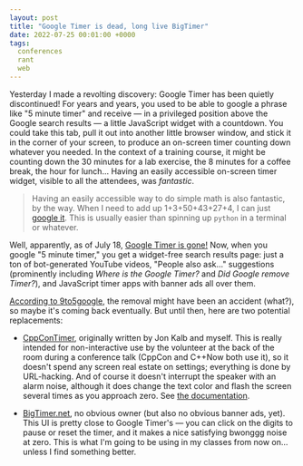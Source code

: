 ```yaml
---
layout: post
title: "Google Timer is dead, long live BigTimer"
date: 2022-07-25 00:01:00 +0000
tags:
  conferences
  rant
  web
---
```


Yesterday I made a revolting discovery: Google Timer has been quietly discontinued!
For years and years, you used to be able to google a phrase like "5 minute timer"
and receive — in a privileged position above the Google search results — a little
JavaScript widget with a countdown. You could take this tab, pull it out into another
little browser window, and stick it in the corner of your screen, to produce an
on-screen timer counting down whatever you needed. In the context of a training
course, it might be counting down the 30 minutes for a lab exercise, the 8 minutes
for a coffee break, the hour for lunch... Having an easily accessible on-screen
timer widget, visible to all the attendees, was _fantastic_.

> Having an easily accessible way to do simple math is also fantastic, by the way.
> When I need to add up 1+3+50+43+27+4, I can just [google it](https://www.google.com/search?q=1%2B3%2B50%2B43%2B27%2B4).
> This is usually easier than spinning up `python` in a terminal or whatever.

Well, apparently, as of July 18, [Google Timer is gone!](https://9to5google.com/2022/07/22/google-search-timer-stopwatch/)
Now, when you google "5 minute timer," you get a widget-free search results page:
just a ton of bot-generated YouTube videos, "People also ask..." suggestions
(prominently including _Where is the Google Timer?_ and _Did Google remove Timer?_),
and JavaScript timer apps with banner ads all over them.

[According to 9to5google](https://9to5google.com/2022/07/22/google-search-timer-stopwatch/),
the removal might have been an accident (what?), so maybe it's coming back eventually.
But until then, here are two potential replacements:

* [CppConTimer](https://quuxplusone.github.io/CppConTimer/index.html?duration=30m&show_seconds=true),
    originally written by Jon Kalb and myself. This is really intended for non-interactive use
    by the volunteer at the back of the room during a conference talk (CppCon and C++Now both
    use it), so it doesn't spend any screen real estate on settings; everything is done by URL-hacking.
    And of course it doesn't interrupt the speaker with an alarm noise, although it does change
    the text color and flash the screen several times as you approach zero.
    See [the documentation](https://github.com/Quuxplusone/CppConTimer#cppcontimer).

* [BigTimer.net](https://www.bigtimer.net/?minutes=30&repeat=false), no obvious owner (but also
    no obvious banner ads, yet). This UI is pretty close to Google Timer's — you can click on the
    digits to pause or reset the timer, and it makes a nice satisfying bwonggg noise at zero.
    This is what I'm going to be using in my classes from now on... unless I find something
    better.
